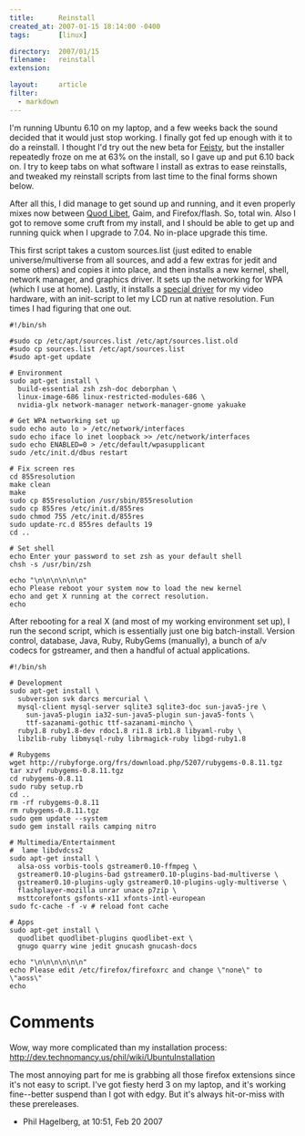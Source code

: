 ```yaml
---
title:      Reinstall
created_at: 2007-01-15 18:14:00 -0400
tags:       [linux]

directory:  2007/01/15
filename:   reinstall
extension:  

layout:     article
filter:
  - markdown
---
```

I'm running Ubuntu 6.10 on my laptop, and a few weeks back the sound decided that it would just stop working. I finally got fed up enough with it to do a reinstall. I thought I'd try out the new beta for [Feisty][], but the installer repeatedly froze on me at 63% on the install, so I gave up and put 6.10 back on. I try to keep tabs on what software I install as extras to ease reinstalls, and tweaked my reinstall scripts from last time to the final forms shown below.

[Feisty]: http://cdimage.ubuntu.com/releases/feisty/herd-2/
After all this, I did manage to get sound up and running, and it even properly mixes now between [Quod Libet][], Gaim, and Firefox/flash. So, total win. Also I got to remove some cruft from my install, and I should be able to get up and running quick when I upgrade to 7.04. No in-place upgrade this time.

This first script takes a custom sources.list (just edited to enable universe/multiverse from all sources, and add a few extras for jedit and some others) and copies it into place, and then installs a new kernel, shell, network manager, and graphics driver. It sets up the networking for WPA (which I use at home). Lastly, it installs a [special driver][] for my video hardware, with an init-script to let my LCD run at native resolution. Fun times I had figuring that one out.

[Quod Libet]: http://www.sacredchao.net/quodlibet
[special driver]: http://perso.orange.fr/apoirier/

    #!/bin/sh

    #sudo cp /etc/apt/sources.list /etc/apt/sources.list.old
    #sudo cp sources.list /etc/apt/sources.list
    #sudo apt-get update

    # Environment
    sudo apt-get install \
      build-essential zsh zsh-doc deborphan \
      linux-image-686 linux-restricted-modules-686 \
      nvidia-glx network-manager network-manager-gnome yakuake

    # Get WPA networking set up
    sudo echo auto lo > /etc/network/interfaces
    sudo echo iface lo inet loopback >> /etc/network/interfaces
    sudo echo ENABLED=0 > /etc/default/wpasupplicant
    sudo /etc/init.d/dbus restart

    # Fix screen res
    cd 855resolution
    make clean
    make
    sudo cp 855resolution /usr/sbin/855resolution
    sudo cp 855res /etc/init.d/855res
    sudo chmod 755 /etc/init.d/855res
    sudo update-rc.d 855res defaults 19
    cd ..

    # Set shell
    echo Enter your password to set zsh as your default shell
    chsh -s /usr/bin/zsh

    echo "\n\n\n\n\n\n"
    echo Please reboot your system now to load the new kernel
    echo and get X running at the correct resolution.
    echo

After rebooting for a real X (and most of my working environment set up), I run the second script, which is essentially just one big batch-install. Version control, database, Java, Ruby, RubyGems (manually), a bunch of a/v codecs for gstreamer, and then a handful of actual applications.

    #!/bin/sh

    # Development
    sudo apt-get install \
      subversion svk darcs mercurial \
      mysql-client mysql-server sqlite3 sqlite3-doc sun-java5-jre \
        sun-java5-plugin ia32-sun-java5-plugin sun-java5-fonts \
        ttf-sazanami-gothic ttf-sazanami-mincho \
      ruby1.8 ruby1.8-dev rdoc1.8 ri1.8 irb1.8 libyaml-ruby \
      libzlib-ruby libmysql-ruby librmagick-ruby libgd-ruby1.8

    # Rubygems
    wget http://rubyforge.org/frs/download.php/5207/rubygems-0.8.11.tgz
    tar xzvf rubygems-0.8.11.tgz
    cd rubygems-0.8.11
    sudo ruby setup.rb
    cd ..
    rm -rf rubygems-0.8.11
    rm rubygems-0.8.11.tgz
    sudo gem update --system
    sudo gem install rails camping nitro

    # Multimedia/Entertainment
    #  lame libdvdcss2
    sudo apt-get install \
      alsa-oss vorbis-tools gstreamer0.10-ffmpeg \
      gstreamer0.10-plugins-bad gstreamer0.10-plugins-bad-multiverse \
      gstreamer0.10-plugins-ugly gstreamer0.10-plugins-ugly-multiverse \
      flashplayer-mozilla unrar unace p7zip \
      msttcorefonts gsfonts-x11 xfonts-intl-european
    sudo fc-cache -f -v # reload font cache

    # Apps
    sudo apt-get install \
      quodlibet quodlibet-plugins quodlibet-ext \
      gnugo quarry wine jedit gnucash gnucash-docs

    echo "\n\n\n\n\n\n"
    echo Please edit /etc/firefox/firefoxrc and change \"none\" to \"aoss\"
    echo

# Comments

Wow, way more complicated than my installation process: http://dev.technomancy.us/phil/wiki/UbuntuInstallation

The most annoying part for me is grabbing all those firefox extensions since it's not easy to script. I've got fiesty herd 3 on my laptop, and it's working fine--better suspend than I got with edgy. But it's always hit-or-miss with these prereleases.

- Phil Hagelberg, at 10:51, Feb 20 2007

